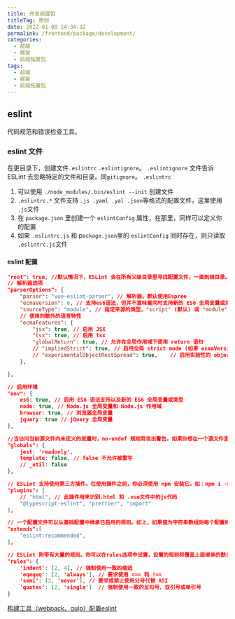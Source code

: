 ```yaml
---
title: 开发拓展包
titleTag: 原创
date: 2022-01-08 14:34:32
permalink: /frontend/package/development/
categories:
  - 前端
  - 框架
  - 前端拓展包
tags:
  - 前端
  - 框架
  - 前端拓展包
---
```

## eslint 
代码规范和错误检查工具。
### eslint 文件
在更目录下，创建文件`.eslintrc` `.eslintignore`。
`.eslintignore` 文件告诉 ESLint 去忽略特定的文件和目录。同`gitignore`。
`.eslintrc` 

1. 可以使用 `./node_modules/.bin/eslint --init` 创建文件
2. `.eslintrc.*` 文件支持 `.js .yaml .yal .json`等格式的配置文件，这里使用 `.js`文件
3. 在 `package.json` 里创建一个 `eslintConfig` 属性，在那里，同样可以定义你的配置
4. 如果 `.eslintrc.js` 和 p`ackage.json`里的 `eslintConfig` 同时存在，则只读取 `.eslintrc.js`文件
#### eslint 配置
```json
"root": true, //默认情况下，ESLint 会在所有父级目录里寻找配置文件，一直到根目录。如果发现配置文件中有 “root”: true，它就会停止在父级目录中寻找
// 解析器选项
"parserOptions": {
	"parser": "vue-eslint-parser", // 解析器，默认使用Espree
    "ecmaVersion": 6, // 支持es6语法，但并不意味着同时支持新的 ES6 全局变量或类型（比如 Set 等新类型）
    "sourceType": "module",	// 指定来源的类型，"script" (默认) 或 "module"（如果你的代码是 ECMAScript 模块)
    // 使用的额外的语言特性
    "ecmaFeatures": {
        "jsx": true, // 启用 JSX
        "tsx": true, // 启用 tsx
        "globalReturn": true, // 允许在全局作用域下使用 return 语句
        // "impliedStrict": true, // 启用全局 strict mode (如果 ecmaVersion 是 5 或更高)
        // "experimentalObjectRestSpread": true,	// 启用实验性的 object rest/spread properties 支持。(重要：这是一个实验性的功能,在未来可能会有明显改变。 建议你写的规则 不要 依赖该功能，除非当它发生改变时你愿意承担维护成本。)
    },

},

// 启用环境
"env": {
    es6: true, // 启用 ES6 语法支持以及新的 ES6 全局变量或类型
    node: true, // Node.js 全局变量和 Node.js 作用域
    browser: true, // 浏览器全局变量
    jquery: true // jQuery 全局变量
},

//当访问当前源文件内未定义的变量时，no-undef 规则将发出警告。如果你想在一个源文件里使用全局变量，推荐你在 ESLint 中定义这些全局变量，这样 ESLint 就不会发出警告了。
"globals": {
    jest: 'readonly',
    template: false, // false 不允许被重写
    // _util: false
},

// ESLint 支持使用第三方插件。在使用插件之前，你必须使用 npm 安装它。如：npm i -D eslint-plugin-html。在配置文件里配置插件时，可以使用 plugins 关键字来存放插件名字的列表。插件名称可以省略 eslint-plugin- 前缀。
"plugins": [
    // "html", // 此插件用来识别.html 和 .vue文件中的js代码
    "@typescript-eslint", "prettier", "import"
],

// 一个配置文件可以从基础配置中继承已启用的规则。如上，如果值为字符串数组则每个配置继承它前面的配置。值为 “eslint:recommended” 的 extends 属性启用了eslint默认的规则，请参考：https://cn.eslint.org/docs/rules/
"extends":[
    "eslint:recommended",
],

// ESLint 附带有大量的规则。你可以在rules选项中设置，设置的规则将覆盖上面继承的默认规则。
"rules": {
	'indent': [2, 4], // 强制使用一致的缩进
    'eqeqeq': [2, 'always'], // 要求使用 === 和 !==
    'semi': [2, 'never'], // 要求或禁止使用分号代替 ASI 
    'quotes': [2, 'single']  // 强制使用一致的反勾号、双引号或单引号
}


```
[构建工具（webpack、gulp）配置eslint](https://blog.csdn.net/guang_s/article/details/90296263)